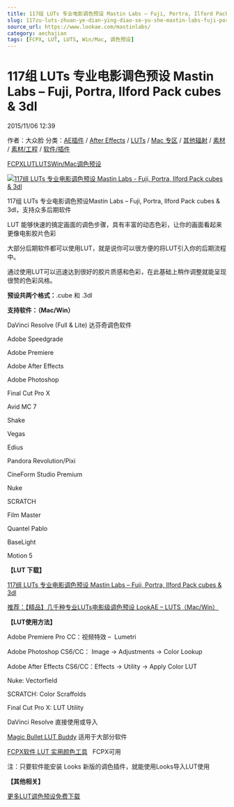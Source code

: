 ```yaml
---
title: 117组 LUTs 专业电影调色预设 Mastin Labs – Fuji, Portra, Ilford Pack cubes & 3dl
slug: 117zu-luts-zhuan-ye-dian-ying-diao-se-yu-she-mastin-labs-fuji-portra-ilford-pack-cubes-3dl
source_url: https://www.lookae.com/mastinlabs/
category: aechajian
tags: [FCPX, LUT, LUTS, Win/Mac, 调色预设]
---
```

# 117组 LUTs 专业电影调色预设 Mastin Labs – Fuji, Portra, Ilford Pack cubes & 3dl

2015/11/06 12:39

作者：大众脸
分类：[AE插件](https://www.lookae.com/after-effects/aechajian/) / [After Effects](https://www.lookae.com/after-effects/) / [LUTs](https://www.lookae.com/sucai/lutsfile/) / [Mac 专区](https://www.lookae.com/mac-osx/) / [其他辐射](https://www.lookae.com/others/) / [素材](https://www.lookae.com/sucai/) / [素材/工程](https://www.lookae.com/others/sucaigongcheng/) / [软件/插件](https://www.lookae.com/qitarjcj/)

[FCPX](https://www.lookae.com/tag/fcpx/)[LUT](https://www.lookae.com/tag/lut/)[LUTS](https://www.lookae.com/tag/luts/)[Win/Mac](https://www.lookae.com/tag/winmac/)[调色预设](https://www.lookae.com/tag/%e8%b0%83%e8%89%b2%e9%a2%84%e8%ae%be/)

[![117组 LUTs 专业电影调色预设 Mastin Labs - Fuji, Portra, Ilford Pack cubes & 3dl](https://www.lookae.com/wp-content/uploads/2015/11/MASTIN-LABS.jpg "117组 LUTs 专业电影调色预设 Mastin Labs - Fuji, Portra, Ilford Pack cubes & 3dl-LookAE.com")](https://www.lookae.com/wp-content/uploads/2015/11/MASTIN-LABS.jpg)

117组 LUTs 专业电影调色预设Mastin Labs – Fuji, Portra, Ilford Pack cubes & 3dl，支持众多后期软件

LUT 能够快速的搞定画面的调色步骤，具有丰富的动态色彩，让你的画面看起来更像电影胶片色彩

大部分后期软件都可以使用LUT，就是说你可以很方便的将LUT引入你的后期流程中。

通过使用LUT可以迅速达到很好的胶片质感和色彩，在此基础上稍作调整就能呈现很赞的色彩风格。

**预设共两个格式：**.cube 和 .3dl

**支持软件：（Mac/Win）**

DaVinci Resolve (Full & Lite) 达芬奇调色软件

Adobe Speedgrade

Adobe Premiere

Adobe After Effects

Adobe Photoshop

Final Cut Pro X

Avid MC 7

Shake

Vegas

Edius

Pandora Revolution/Pixi

CineForm Studio Premium

Nuke

SCRATCH

Film Master

Quantel Pablo

BaseLight

Motion 5

**【LUT 下载】**

[117组 LUTs 专业电影调色预设 Mastin Labs – Fuji, Portra, Ilford Pack cubes & 3dl](https://lookae.400gb.com/file/129523625)

[推荐：【精品】几千种专业LUTs电影级调色预设 LookAE – LUTS（Mac/Win）](https://www.lookae.com/lookaeluts/)

**【LUT使用方法】**

Adobe Premiere Pro CC：视频特效 –  Lumetri

Adobe Photoshop CS6/CC： Image → Adjustments → Color Lookup

Adobe After Effects CS6/CC：Effects → Utility → Apply Color LUT

Nuke: Vectorfield

SCRATCH: Color Scraffolds

Final Cut Pro X: LUT Utility

DaVinci Resolve 直接使用或导入

[Magic Bullet LUT Buddy](https://www.redgiant.com/downloads/free-products/) 适用于大部分软件

[FCPX软件 LUT 实用颜色工具](https://www.lookae.com/fcpx-lut/)   FCPX可用

注：只要软件能安装 Looks 新版的调色插件，就能使用Looks导入LUT使用

**【其他相关】**

[更多LUT调色预设免费下载](https://www.lookae.com/tag/lut/)
